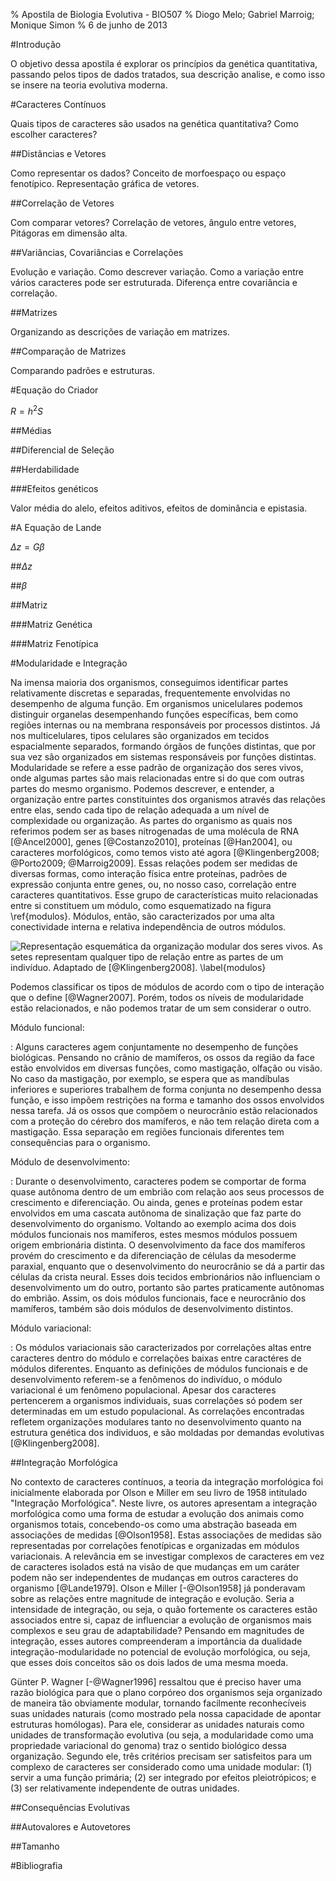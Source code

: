 % Apostila de Biologia Evolutiva - BIO507
% Diogo Melo; Gabriel Marroig; Monique Simon
% 6 de junho de 2013


#Introdução

<!--Isso é um comentário, não vai aparecer no arquivo final-->
<!--Exemplo de figura:-->
<!--![Legenda da figura \label{nomedafigura}](./figuras/cranio02.png)-->
<!--Ai no texto vc pode se referir a figura como \ref{nomedafigura}-->

<!--Exemplo de referencia:-->
<!--Wagner e Falconer é legal [@Wagner1984; @Falconer1996]-->

O objetivo dessa apostila é explorar os princípios da genética
quantitativa, passando pelos tipos de dados tratados, sua descrição
analise, e como isso se insere na teoria evolutiva moderna.

#Caracteres Contínuos

Quais tipos de caracteres são usados na genética quantitativa?
Como escolher caracteres?

##Distâncias e Vetores

Como representar os dados?
Conceito de morfoespaço ou espaço fenotípico.
Representação gráfica de vetores.

##Correlação de Vetores

Com comparar vetores?
Correlação de vetores, ângulo entre vetores, Pitágoras em dimensão alta.

##Variâncias, Covariâncias e Correlações

Evolução e variação.
Como descrever variação.
Como a variação entre vários caracteres pode ser estruturada.
Diferença entre covariância e correlação.

##Matrizes

Organizando as descrições de variação em matrizes.

##Comparação de Matrizes

Comparando padrões e estruturas.

#Equação do Criador

$R = h^2S$

##Médias

##Diferencial de Seleção

##Herdabilidade

###Efeitos genéticos

Valor média do alelo, efeitos aditivos, efeitos de dominância e epistasia.

#A Equação de Lande

$\Delta z = G\beta$

##$\Delta z$

##$\beta$

##Matriz

###Matriz Genética

###Matriz Fenotípica

#Modularidade e Integração

Na imensa maioria dos organismos, conseguimos identificar partes
relativamente discretas e separadas, frequentemente envolvidas no
desempenho de alguma função.
Em organismos unicelulares podemos distinguir organelas desempenhando
funções específicas, bem como regiões internas ou na membrana
responsáveis por processos distintos.
Já nos multicelulares, tipos celulares são organizados em tecidos
espacialmente separados, formando órgãos de funções distintas, que
por sua vez são organizados em sistemas responsáveis por funções
distintas.
Modularidade se refere a esse padrão de organização dos seres vivos,
onde algumas partes são mais relacionadas entre si do que com outras
partes do mesmo organismo.
Podemos descrever, e entender, a organização entre partes
constituintes dos organismos através das relações entre elas,
sendo cada tipo de relação adequada a um nível de complexidade ou
organização.
As partes do organismo as quais nos referimos podem ser as
bases nitrogenadas de uma molécula de RNA [@Ancel2000], genes
[@Costanzo2010], proteínas [@Han2004], ou caracteres morfológicos, como
temos visto até agora [@Klingenberg2008; @Porto2009; @Marroig2009].
Essas relações podem ser medidas de diversas formas, como interação
física entre proteínas, padrões de expressão conjunta entre genes,
ou, no nosso caso, correlação entre caracteres quantitativos.
Esse grupo de características muito relacionadas entre si constituem um
módulo, como esquematizado na figura \ref{modulos}.
Módulos, então, são caracterizados por uma alta conectividade interna e
relativa independência de outros módulos.

![Representação esquemática da organização modular dos seres
  vivos. As setes representam qualquer tipo de relação entre as partes
  de um indivíduo. Adaptado de [@Klingenberg2008]. \label{modulos}](./figuras/modulos.png)

Podemos classificar os tipos de módulos de acordo com o tipo de
interação que o define [@Wagner2007].
Porém, todos os níveis de modularidade estão relacionados, e não
podemos tratar de um sem considerar o outro.

Módulo funcional: 

:   Alguns caracteres agem conjuntamente no desempenho de funções
    biológicas.
    Pensando no crânio de mamíferos, os ossos da região da face
    estão envolvidos em diversas funções, como mastigação, olfação ou
    visão.
    No caso da mastigação, por exemplo, se espera que as mandíbulas
    inferiores e superiores trabalhem de forma conjunta no desempenho
    dessa função, e isso impõem restrições na forma e tamanho dos
    ossos envolvidos nessa tarefa.
    Já os ossos que compõem o neurocrânio estão relacionados com
    a proteção do cérebro dos mamíferos, e não tem relação direta com a
    mastigação.
    Essa separação em regiões funcionais diferentes tem consequências
    para o organismo.

Módulo de desenvolvimento: 

:   Durante o desenvolvimento, caracteres podem se comportar de forma
    quase autônoma dentro de um embrião com relação aos seus processos
    de crescimento e diferenciação.
    Ou ainda, genes e proteínas podem estar envolvidos em uma cascata
    autônoma de sinalização que faz parte do desenvolvimento do
    organismo.
    Voltando ao exemplo acima dos dois módulos
    funcionais nos mamíferos, estes mesmos módulos possuem origem
    embrionária distinta.
    O desenvolvimento da face dos mamíferos provém do crescimento e
    da diferenciação de células da mesoderme paraxial, enquanto que
    o desenvolvimento do neurocrânio se dá a partir das células da
    crista neural.
    Esses dois tecidos embrionários não influenciam o desenvolvimento
    um do outro, portanto são partes praticamente autônomas do
    embrião.
    Assim, os dois módulos funcionais, face e neurocrânio dos
    mamíferos, também são dois módulos de desenvolvimento distintos.

Módulo variacional:

:   Os módulos variacionais são caracterizados por correlações
    altas entre caracteres dentro do módulo e correlações baixas entre
    caractéres de módulos diferentes.
    Enquanto as definições de módulos funcionais e de desenvolvimento
    referem-se a fenômenos do indivíduo, o módulo variacional é um
    fenômeno populacional.
    Apesar dos caracteres pertencerem a organismos individuais, suas
    correlações só podem ser determinadas em um estudo populacional.
    As correlações encontradas refletem organizações modulares tanto
    no desenvolvimento quanto na estrutura genética dos individuos, e são
    moldadas por demandas evolutivas [@Klingenberg2008].

##Integração Morfológica

No contexto de caracteres contínuos, a teoria da integração
morfológica foi inicialmente elaborada por Olson e Miller em seu livro
de 1958 intitulado "Integração Morfológica".
Neste livre, os autores apresentam a integração morfológica como
uma forma de estudar a evolução dos animais como organismos totais,
concebendo-os como uma abstração baseada em associações de medidas
[@Olson1958].
Estas associações de medidas são representadas por correlações
fenotípicas e organizadas em módulos variacionais.
A relevância em se investigar complexos de caracteres em vez de
caracteres isolados está na visão de que mudanças em um caráter
podem não ser independentes de mudanças em outros caracteres do
organismo [@Lande1979].
Olson e Miller [-@Olson1958] já ponderavam sobre as relações
entre magnitude de integração e evolução.
Seria a intensidade de integração, ou seja, o quão fortemente os
caracteres estão associados entre si, capaz de influenciar a evolução
de organismos mais complexos e seu grau de adaptabilidade?
Pensando em magnitudes de integração, esses autores compreenderam a
importância da dualidade integração-modularidade no potencial de
evolução morfológica, ou seja, que esses dois conceitos são os dois
lados de uma mesma moeda.
<!--TODO: Descrever separação entre módulos e integração dentro de módulos.-->

Günter P. Wagner [-@Wagner1996] ressaltou que é preciso haver uma
razão biológica para que o plano corpóreo dos organismos seja
organizado de maneira tão obviamente modular, tornando facilmente
reconhecíveis suas unidades naturais (como mostrado pela nossa
capacidade de apontar estruturas homólogas).
Para ele, considerar as unidades naturais como unidades de
transformação evolutiva (ou seja, a modularidade como uma propriedade
variacional do genoma) traz o sentido biológico dessa organização.
Segundo ele, três critérios precisam ser satisfeitos para um complexo
de caracteres ser considerado como uma unidade modular: (1) servir a uma
função primária; (2) ser integrado por efeitos pleiotrópicos; e (3)
ser relativamente independente de outras unidades.

##Consequências Evolutivas

##Autovalores e Autovetores

##Tamanho

#Bibliografia
